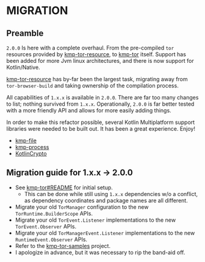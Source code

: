 # MIGRATION

## Preamble

`2.0.0` Is here with a complete overhaul. From the pre-compiled `tor` resources provided 
by [kmp-tor-resource][url-kmp-tor-resource], to [kmp-tor](README.md) itself. Support has 
been added for more Jvm linux architectures, and there is now support for Kotlin/Native.

[kmp-tor-resource][url-kmp-tor-resource] has by-far been the largest task, migrating away 
from `tor-browser-build` and taking ownership of the compilation process.

All capabilities of `1.x.x` is available in `2.0.0`. There are far too many changes to list;
nothing survived from `1.x.x`. Operationally, `2.0.0` is far better tested with a more friendly 
API and allows for more easily adding things.

In order to make this refactor possible, several Kotlin Multiplatform support libraries 
were needed to be built out. It has been a great experience. Enjoy!
- [kmp-file][url-kmp-file]
- [kmp-process][url-kmp-process]
- [KotlinCrypto][url-kotlin-crypto]

## Migration guide for 1.x.x -> 2.0.0

 - See [kmp-tor#README](README.md) for initial setup.
     - This can be done while still using `1.x.x` dependencies w/o a conflict, as dependency 
       coordinates and package names are all different.
 - Migrate your old `TorManager` configuration to the new `TorRuntime.BuilderScope` APIs.
 - Migrate your old `TorEvent.Listener` implementations to the new `TorEvent.Observer` APIs.
 - Migrate your old `TorManagerEvent.Listener` implementations to the new `RuntimeEvent.Observer` APIs.
 - Refer to the [kmp-tor-samples][url-kmp-tor-samples] project.
 - I apologize in advance, but it was necessary to rip the band-aid off.

[url-kmp-file]: https://github.com/05nelsonm/kmp-file
[url-kmp-process]: https://github.com/05nelsonm/kmp-process
[url-kmp-tor-resource]: https://github.com/05nelsonm/kmp-tor-resource
[url-kmp-tor-samples]: https://github.com/05nelsonm/kmp-tor-samples
[url-kotlin-crypto]: https://github.com/KotlinCrypto
